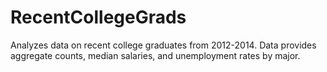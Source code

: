 # RecentCollegeGrads
Analyzes data on recent college graduates from 2012-2014.  Data provides aggregate counts, median salaries, and unemployment rates by major.

